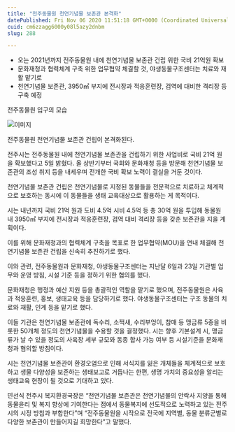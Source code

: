 ```yaml
---
title: "전주동물원 천연기념물 보존관 본격화"
datePublished: Fri Nov 06 2020 11:51:18 GMT+0000 (Coordinated Universal Time)
cuid: cm6zzagg6000y08l5azy2dnbm
slug: 288

---
```



- 오는 2021년까지 전주동물원 내에 천연기념물 보존관 건립 위한 국비 21억원 확보
- 문화재청과 협력체계 구축 위한 업무협약 체결할 것, 야생동물구조센터는 치료와 재활 맡기로
- 천연기념물 보존관, 3950㎡ 부지에 전시장과 적응훈련장, 검역에 대비한 격리장 등 구축 예정

전주동물원 입구의 모습

![이미지](https://cdn.hashnode.com/res/hashnode/image/upload/v1739247893281/46a8e244-2a3c-4ebc-b402-576c61860f48.jpeg)

전주동물원 천연기념물 보존관 건립이 본격화된다.

전주시는 전주동물원 내에 천연기념물 보존관을 건립하기 위한 사업비로 국비 21억 원을 확보했다고 5일 밝혔다. 올 상반기부터 국회와 문화재청 등을 방문해 천연기념물 보존관의 조성 취지 등을 내세우며 전개한 국비 확보 노력이 결실을 거둔 것이다.

천연기념물 보존관 건립은 천연기념물로 지정된 동물들을 전문적으로 치료하고 체계적으로 보호하는 동시에 이 동물들을 생태 교육대상으로 활용하는 게 목적이다.

시는 내년까지 국비 21억 원과 도비 4.5억 시비 4.5억 등 총 30억 원을 투입해 동물원 내 3950㎡ 부지에 전시장과 적응훈련장, 검역 대비 격리장 등을 갖춘 보존관을 지을 계획이다.

이를 위해 문화재청과의 협력체계 구축을 목표로 한 업무협약(MOU)을 연내 체결해 천연기념물 보존관 건립을 신속히 추진하기로 했다.

이와 관련, 전주동물원과 문화재청, 야생동물구조센터는 지난달 6일과 23일 기관별 업무와 운영 방침, 시설 기준 등을 정하기 위한 협의를 했다.

문화재청은 행정과 예산 지원 등을 총괄적인 역할을 맡기로 했으며, 전주동물원은 사육과 적응훈련, 홍보, 생태교육 등을 담당하기로 했다. 야생동물구조센터는 구조 동물의 치료와 재활, 인계 등을 맡기로 했다.

이들 기관은 천연기념물 보존관에 독수리, 소쩍새, 수리부엉이, 참매 등 맹금류 5종을 비롯한 50개체 정도의 천연기념물을 수용할 것을 결정했다. 시는 향후 기본설계 시, 맹금류가 날 수 있을 정도의 사육장 세부 규모와 동종 합사 가능 여부 등 시설기준을 문화재청과 협의할 방침이다.

시는 천연기념물 보존관이 환경오염으로 인해 서식지를 잃은 개체들을 체계적으로 보호하고 생물 다양성을 보존하는 생태보고로 거듭나는 한편, 생명 가치의 중요성을 알리는 생태교육 현장이 될 것으로 기대하고 있다.

민선식 전주시 복지환경국장은 “천연기념물 보존관은 천연기념물의 안락사 지양을 통해 동물윤리 및 복지 향상에 기여한다는 점에서 동물복지에 선도적으로 노력하고 있는 전주시의 시정 방침과 부합한다”며 “전주동물원을 시작으로 전국에 지역별, 동물 분류군별로 다양한 보존관이 만들어지길 희망한다”고 말했다.